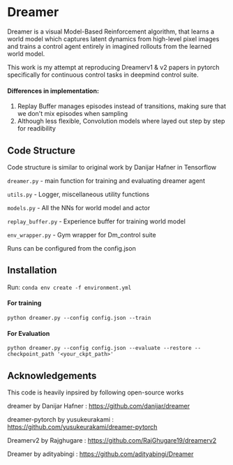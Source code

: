 # Dreamer

Dreamer is a visual Model-Based Reinforcement algorithm, that learns a world model which captures latent dynamics from high-level pixel images and trains a control agent entirely in imagined rollouts from the learned world model.

This work is my attempt at reproducing Dreamerv1 & v2 papers in pytorch specifically for continuous control tasks in deepmind control suite.

#### Differences in implementation:

 1. Replay Buffer manages episodes instead of transitions, making sure that we don't mix episodes when sampling
 2. Although less flexible, Convolution models where layed out step by step for readibility


## Code Structure
Code structure is similar to original work by Danijar Hafner in Tensorflow

`dreamer.py`  - main function for training and evaluating dreamer agent

`utils.py`    - Logger, miscellaneous utility functions

`models.py`   - All the NNs for world model and actor

`replay_buffer.py` - Experience buffer for training world model

`env_wrapper.py`  - Gym wrapper for Dm_control suite

Runs can be configured from the config.json

## Installation

Run:
`conda env create -f environment.yml`

#### For training
`python dreamer.py --config config.json --train`
#### For Evaluation
`python dreamer.py --config config.json --evaluate --restore --checkpoint_path '<your_ckpt_path>'`



## Acknowledgements
This code is heavily inpsired by following open-source works

dreamer by Danijar Hafner : https://github.com/danijar/dreamer

dreamer-pytorch by yusukeurakami : https://github.com/yusukeurakami/dreamer-pytorch

Dreamerv2 by Rajghugare : https://github.com/RajGhugare19/dreamerv2

Dreamer by adityabingi : https://github.com/adityabingi/Dreamer
